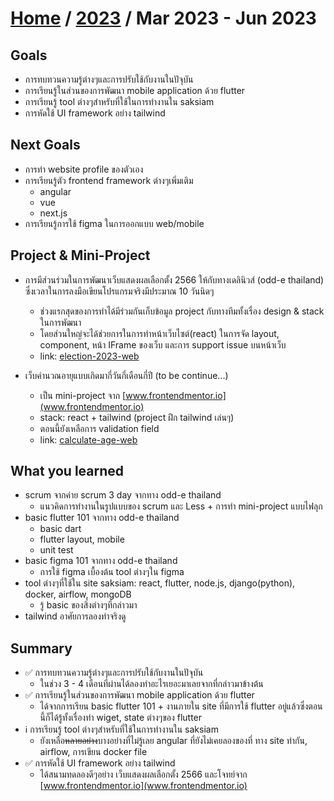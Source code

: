 # [Home](../README.md) / [2023](2023-summary.md) / Mar 2023 - Jun 2023

## Goals 

- การทบทวนความรู้ต่างๆและการปรับใช้กับงานในปัจุบัน
- การเรียนรู้ในส่วนของการพัฒนา mobile application ด้วย flutter
- การเรียนรู้ tool ต่างๆสำหรับที่ใช้ในการทำงานใน saksiam
- การหัดใช้ UI framework อย่าง tailwind

## Next Goals 

- การทำ website profile ของตัวเอง
- การเรียนรู้ตัว frontend framework ต่างๆเพิ่มเติม
  - angular
  - vue
  - next.js
- การเรียนรู้การใช้ figma ในการออกแบบ web/mobile

## Project & Mini-Project

- การมีส่วนร่วมในการพัฒนาเว็บแสดงผลเลือกตั้ง 2566 ให้กับทางเดลินิวส์ (odd-e thailand) ซึ่งเวลาในการลงมือเขียนโปรแกรมจริงมีประมาณ 10 วันนิดๆ
  - ช่วงแรกสุดของการทำได้มีร่วมกันเก็บข้อมูล project กับทางทีมทั้งเรื่อง design & stack ในการพัฒนา
  - โดยส่วนใหญ่จะได้ช่วยการในการทำหน้าเว็บไซต์(react) ในการจัด layout, component, หน้า IFrame ของเว็บ และการ support issue บนหน้าเว็บ
  - link: [election-2023-web](https://election66.dailynews.co.th/country)

- เว็บคำนวณอายุแบบเกิดมากี่วันกี่เดือนกี่ปี (to be continue...)
  - เป็น mini-project จาก [www.frontendmentor.io](www.frontendmentor.io) 
  - stack: react + tailwind (project ฝึก tailwind เล่นๆ)
  - ตอนนี้ยังเหลือการ validation field
  - link: [calculate-age-web](https://web-calculate-age.vercel.app/)
 
## What you learned

- scrum จากค่าย scrum 3 day จากทาง odd-e thailand
  -  แนวคิดการทำงานในรูปแบบของ scrum และ Less + การทำ mini-project แบบไฟลุก
- basic flutter 101 จากทาง odd-e thailand
  - basic dart
  - flutter layout, mobile
  - unit test
- basic figma 101 จากทาง odd-e thailand
  - การใช้ figma เบื้องต้น tool ต่างๆใน figma
- tool ต่างๆที่ใช้ใน site saksiam: react, flutter, node.js, django(python), docker, airflow, mongoDB
  - รู้ basic ของสิ่งต่างๆที่กล่าวมา
- tailwind อาศัยการลองทำจริงดู

## Summary

- ✅ การทบทวนความรู้ต่างๆและการปรับใช้กับงานในปัจุบัน
  - ในช่วง 3 - 4 เดือนที่ผ่านได้ลองทำอะไรเยอะมาเลยจากที่กล่าวมาข้างต้น 
- ✅ การเรียนรู้ในส่วนของการพัฒนา mobile application ด้วย flutter
  - ได้จากการเรียน basic flutter 101 + งานภายใน site ที่มีการใช้ flutter อยู่แล้วซึ่งตอนนี้ก็ได้รู้ทั้งเรื่องทำ wiget, state ต่างๆของ flutter
- ℹ️ การเรียนรู้ tool ต่างๆสำหรับที่ใช้ในการทำงานใน saksiam
  - ยังเหลือ~~หลายอย่าง~~บางอย่างที่ไม่รู้เลย angular ที่ยังไม่เคยลองของที่ ทาง site ทำกัน, airflow, การเขียน docker file
- ✅ การหัดใช้ UI framework อย่าง tailwind
  - ได้สนามทดลองดีๆอย่าง เว็บแสดงผลเลือกตั้ง 2566 และโจทย์จาก [www.frontendmentor.io](www.frontendmentor.io) 



